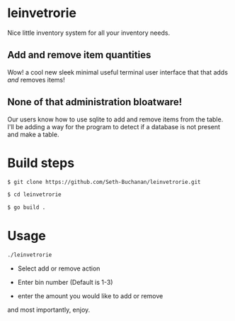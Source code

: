 # leinvetrorie
Nice little inventory system for all your inventory needs.

## Add and remove item quantities 
Wow! a cool new sleek minimal useful terminal user interface that that adds *and* removes items!

## None of that administration bloatware!
Our users know how to use sqlite to add and remove items from the table. I'll be adding a way for the program to detect if a database is not present and make a table.

# Build steps

``` bash
$ git clone https://github.com/Seth-Buchanan/leinvetrorie.git

$ cd leinvetrorie

$ go build .
```

# Usage
``` bash 
./leinvetrorie
```

* Select add or remove action

* Enter bin number (Default is 1-3)

* enter the amount you would like to add or remove

and most importantly, enjoy.
